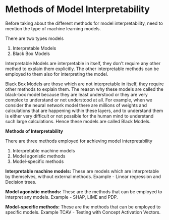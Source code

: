 # Methods of Model Interpretability

Before taking about the different methods for model interpretability, need to mention the type of machine learning models. 

There are two types models 

1. Interpretable Models
2. Black Box Models

Interpretable Models are interpretable in itself, they don't require any other method to explain them explicitly. The other interpretable methods can be employed to them also for interpreting the model.  

Black Box Models are those which are not interpretable in itself, they require other methods to explain them. The reason why these models are called the black-box model because they are least understood or they are very complex to understand or not understood at all. For example, when we consider the neural network model there are millions of weights and calculations that are happening within these layers, and to understand them is either very difficult or not possible for the human mind to understand such large calculations. Hence these models are called Black Models.

**Methods of Interpretability**

There are three methods employed for achieving model interpretability‌

1. Interpretable machine models
2. Model agonistic methods
3. Model-specific methods

**Interpretable machine models:** These are models which are interpretable by themselves, without external methods. Example - Linear regression and Decision trees.

**Model agonistic methods:** These are the methods that can be employed to interpret any models. Example - SHAP, LIME and PDP.

**‌Model-specific methods:** These are the methods that can be employed to specific models. Example TCAV - Testing with Concept Activation Vectors.

